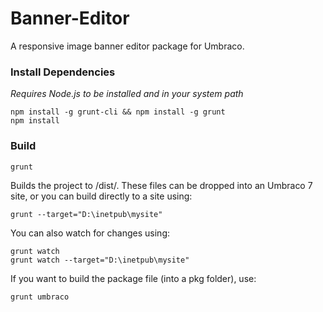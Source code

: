 # Banner-Editor
A responsive image banner editor package for Umbraco.

### Install Dependencies
*Requires Node.js to be installed and in your system path*

    npm install -g grunt-cli && npm install -g grunt
    npm install

### Build

    grunt

Builds the project to /dist/. These files can be dropped into an Umbraco 7 site, or you can build directly to a site using:

    grunt --target="D:\inetpub\mysite"

You can also watch for changes using:

    grunt watch
    grunt watch --target="D:\inetpub\mysite"

If you want to build the package file (into a pkg folder), use:

    grunt umbraco
